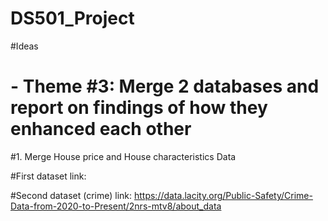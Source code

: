 # DS501_Project

#Ideas
# - Theme #3: Merge 2 databases and report on findings of how they enhanced each other
#1. Merge House price and House characteristics Data

#First dataset link: 

#Second dataset (crime) link: https://data.lacity.org/Public-Safety/Crime-Data-from-2020-to-Present/2nrs-mtv8/about_data
